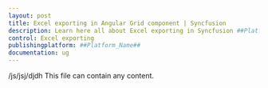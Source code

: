 ```yaml
---
layout: post
title: Excel exporting in Angular Grid component | Syncfusion
description: Learn here all about Excel exporting in Syncfusion ##Platform_Name## Grid component of Syncfusion Essential JS 2 and more.
control: Excel exporting 
publishingplatform: ##Platform_Name##
documentation: ug
---
```


/js/jsj/djdh
This file can contain any content.
